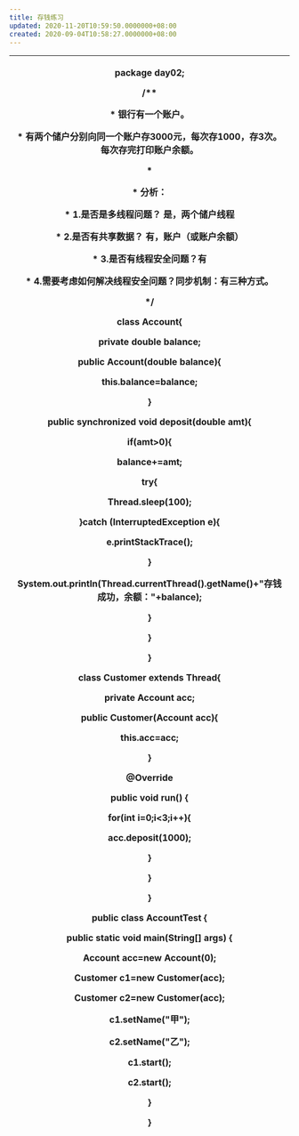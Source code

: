 ```yaml
---
title: 存钱练习
updated: 2020-11-20T10:59:50.0000000+08:00
created: 2020-09-04T10:58:27.0000000+08:00
---
```


<table>
<colgroup>
<col style="width: 100%" />
</colgroup>
<thead>
<tr class="header">
<th><p><strong>package day02;</strong></p>
<p></p>
<p><strong>/**</strong></p>
<p><strong>* 银行有一个账户。</strong></p>
<p><strong>* 有两个储户分别向同一个账户存3000元，每次存1000，存3次。每次存完打印账户余额。</strong></p>
<p><strong>*</strong></p>
<p><strong>* 分析：</strong></p>
<p><strong>* 1.是否是多线程问题？ 是，两个储户线程</strong></p>
<p><strong>* 2.是否有共享数据？ 有，账户（或账户余额）</strong></p>
<p><strong>* 3.是否有线程安全问题？有</strong></p>
<p><strong>* 4.需要考虑如何解决线程安全问题？同步机制：有三种方式。</strong></p>
<p><strong>*/</strong></p>
<p><strong>class Account{</strong></p>
<p><strong>private double balance;</strong></p>
<p><strong>public Account(double balance){</strong></p>
<p><strong>this.balance=balance;</strong></p>
<p><strong>}</strong></p>
<p><strong>public synchronized void deposit(double amt){</strong></p>
<p><strong>if(amt&gt;0){</strong></p>
<p><strong>balance+=amt;</strong></p>
<p><strong>try{</strong></p>
<p><strong>Thread.sleep(100);</strong></p>
<p><strong>}catch (InterruptedException e){</strong></p>
<p><strong>e.printStackTrace();</strong></p>
<p><strong>}</strong></p>
<p><strong>System.out.println(Thread.currentThread().getName()+"存钱成功，余额："+balance);</strong></p>
<p><strong>}</strong></p>
<p><strong>}</strong></p>
<p><strong>}</strong></p>
<p><strong>class Customer extends Thread{</strong></p>
<p><strong>private Account acc;</strong></p>
<p><strong>public Customer(Account acc){</strong></p>
<p><strong>this.acc=acc;</strong></p>
<p><strong>}</strong></p>
<p></p>
<p><strong>@Override</strong></p>
<p><strong>public void run() {</strong></p>
<p><strong>for(int i=0;i&lt;3;i++){</strong></p>
<p><strong>acc.deposit(1000);</strong></p>
<p><strong>}</strong></p>
<p><strong>}</strong></p>
<p><strong>}</strong></p>
<p><strong>public class AccountTest {</strong></p>
<p><strong>public static void main(String[] args) {</strong></p>
<p><strong>Account acc=new Account(0);</strong></p>
<p><strong>Customer c1=new Customer(acc);</strong></p>
<p><strong>Customer c2=new Customer(acc);</strong></p>
<p><strong>c1.setName("甲");</strong></p>
<p><strong>c2.setName("乙");</strong></p>
<p><strong>c1.start();</strong></p>
<p><strong>c2.start();</strong></p>
<p><strong>}</strong></p>
<p><strong>}</strong></p>
<p></p></th>
</tr>
</thead>
<tbody>
</tbody>
</table>

